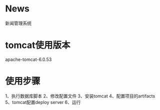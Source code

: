 # News
新闻管理系统

# tomcat使用版本
apache-tomcat-6.0.53

# 使用步骤
1、执行数据库脚本
2、修改配置文件
3、安装tomcat
4、配置项目的artifacts
5、tomcat配置deploy server
6、运行
